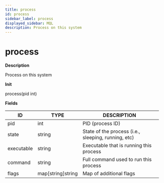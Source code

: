 ```yaml
---
title: process
id: process
sidebar_label: process
displayed_sidebar: MQL
description: Process on this system
---
```


# process

**Description**

Process on this system

**Init**

process(pid int)

**Fields**

| ID         | TYPE              | DESCRIPTION                                         |
| ---------- | ----------------- | --------------------------------------------------- |
| pid        | int               | PID (process ID)                                    |
| state      | string            | State of the process (i.e., sleeping, running, etc) |
| executable | string            | Executable that is running this process             |
| command    | string            | Full command used to run this process               |
| flags      | map[string]string | Map of additional flags                             |
